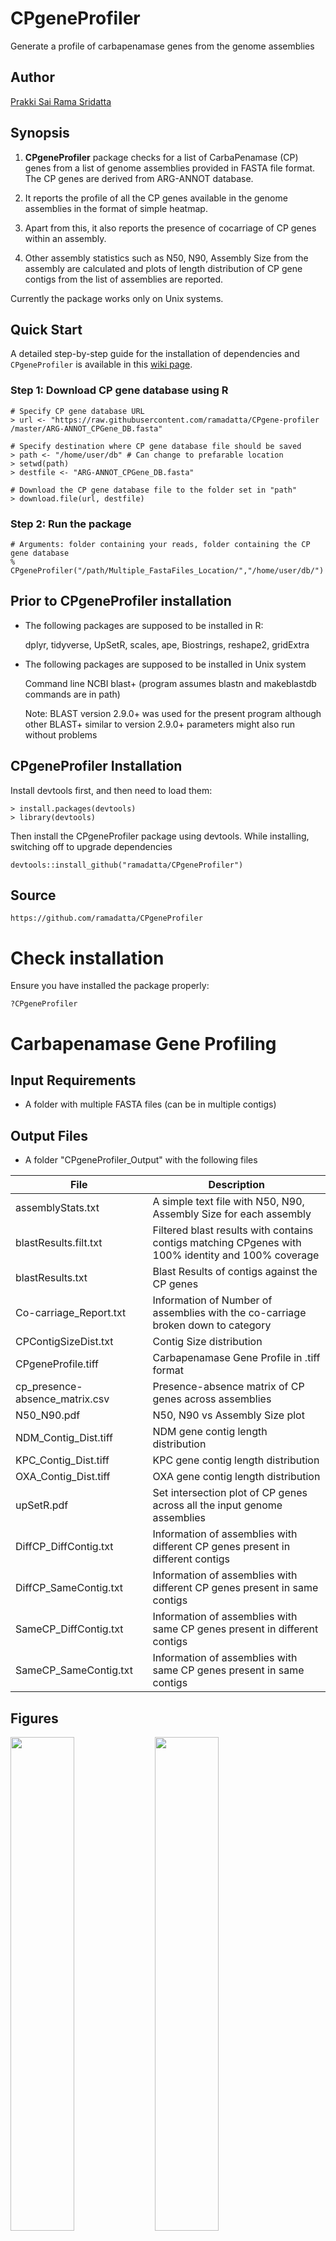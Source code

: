 # CPgeneProfiler
Generate a profile of carbapenamase genes from the genome assemblies

## Author
[Prakki Sai Rama Sridatta](https://twitter.com/prakki_rama)

## Synopsis

1) **CPgeneProfiler** package checks for a list of CarbaPenamase (CP) genes from a list of
 genome assemblies provided in FASTA file format. The CP genes are derived from ARG-ANNOT
 database.
 
2) It reports the profile of all the CP genes available in the genome assemblies
 in the format of simple heatmap.
 
3) Apart from this, it also reports the presence of cocarriage of CP genes within
 an assembly. 
 
4) Other assembly statistics such as N50, N90, Assembly Size from the
 assembly are calculated and plots of length distribution of CP gene contigs from
 the list of assemblies are reported.  
 
 Currently the package works only on Unix systems.

  ## Quick Start
  
  A detailed step-by-step guide for the installation of dependencies and `CPgeneProfiler` is available in this [wiki page](https://github.com/ramadatta/CPgeneProfiler/wiki/Step-by-Step-Guide). 

### Step 1: Download CP gene database using R
```
# Specify CP gene database URL 
> url <- "https://raw.githubusercontent.com/ramadatta/CPgene-profiler
/master/ARG-ANNOT_CPGene_DB.fasta"

# Specify destination where CP gene database file should be saved 
> path <- "/home/user/db" # Can change to prefarable location
> setwd(path)
> destfile <- "ARG-ANNOT_CPGene_DB.fasta"

# Download the CP gene database file to the folder set in "path"
> download.file(url, destfile)
```
### Step 2: Run the package
```
# Arguments: folder containing your reads, folder containing the CP gene database
% CPgeneProfiler("/path/Multiple_FastaFiles_Location/","/home/user/db/")
```

## Prior to CPgeneProfiler installation

- The following packages are supposed to be installed in R:

  dplyr,
	 tidyverse,
	 UpSetR,
	 scales,
	 ape,
	 Biostrings,
	 reshape2,
	 gridExtra
	 
- The following packages are supposed to be installed in Unix system

    Command line NCBI blast+ (program assumes blastn and makeblastdb commands are in path)
    
    Note: BLAST version 2.9.0+ was used for the present program although other BLAST+ similar to version 2.9.0+ parameters might also run without problems
    

## CPgeneProfiler Installation

Install devtools first, and then need to load them:
```
> install.packages(devtools)
> library(devtools)
```

Then install the CPgeneProfiler package using devtools. While installing, switching off to upgrade dependencies
```
devtools::install_github("ramadatta/CPgeneProfiler")
```

## Source
```
https://github.com/ramadatta/CPgeneProfiler
```

# Check installation
Ensure you have installed the package properly:
```
?CPgeneProfiler
```
# Carbapenamase Gene Profiling

## Input Requirements
* A folder with multiple FASTA files (can be in multiple contigs)

## Output Files

* A folder "CPgeneProfiler_Output" with the following files

File | Description
----------|--------------
assemblyStats.txt | A simple text file with N50, N90, Assembly Size for each assembly
blastResults.filt.txt | Filtered blast results with contains contigs matching CPgenes with 100% identity and 100% coverage
blastResults.txt | Blast Results of contigs against the CP genes
Co-carriage_Report.txt | Information of Number of assemblies with the co-carriage broken down to category
CPContigSizeDist.txt | Contig Size distribution
CPgeneProfile.tiff | Carbapenamase Gene Profile in .tiff format
cp_presence-absence_matrix.csv | Presence-absence matrix of CP genes across assemblies
N50_N90.pdf | N50, N90 vs Assembly Size plot
NDM_Contig_Dist.tiff | NDM gene contig length distribution
KPC_Contig_Dist.tiff | KPC gene contig length distribution
OXA_Contig_Dist.tiff | OXA gene contig length distribution
upSetR.pdf | Set intersection plot of CP genes across all the input genome assemblies
DiffCP_DiffContig.txt | Information of assemblies with different CP genes present in different contigs
DiffCP_SameContig.txt | Information of assemblies with different CP genes present in same contigs 
SameCP_DiffContig.txt | Information of assemblies with same CP genes present in different contigs
SameCP_SameContig.txt | Information of assemblies with same CP genes present in same contigs

## Figures
<img src="https://user-images.githubusercontent.com/3212461/84586791-e28f2180-ae4c-11ea-9701-78f1983145ed.jpg" width="45%"></img> <img src="https://user-images.githubusercontent.com/3212461/84586928-c93aa500-ae4d-11ea-8f24-ff11f20a5cfe.jpg" width="45%"></img> <img src="https://user-images.githubusercontent.com/3212461/84586793-e622a880-ae4c-11ea-9037-0b245fb9d681.jpg" width="45%"></img> <img src="https://user-images.githubusercontent.com/3212461/84586795-e7ec6c00-ae4c-11ea-9d52-3d55abac4f7f.jpg" width="45%"></img> <img src="https://user-images.githubusercontent.com/3212461/84586923-c5a71e00-ae4d-11ea-9613-e8a3a7ddc921.jpg" width="45%"></img> <img src="https://user-images.githubusercontent.com/3212461/84586925-c8097800-ae4d-11ea-9ecc-687aa00c70da.jpg" width="45%"></img> 

Figures: 1) Carbapenamase Gene Profile (Top left) 2) Set intersection plot of CP genes across all the input genome assemblies (Top Right) 3-4) CP gene-containing contig length plots KPC (Middle left), OXA gene (Middle right) 5) Assembly Size vs N50 plot (Bottom left) 6) Assembly Size vs N90 plot (Bottom right)

## Version 
version 2.1.0

## References

Jake R Conway, Alexander Lex, Nils Gehlenborg, UpSetR: an R package for the visualization of intersecting sets and their properties, Bioinformatics, Volume 33, Issue 18, 15 September 2017, Pages 2938–2940, https://doi.org/10.1093/bioinformatics/btx364

Gupta, Sushim Kumar, et al. "ARG-ANNOT, a new bioinformatic tool to discover antibiotic resistance genes in bacterial genomes." Antimicrobial agents and chemotherapy 58.1 (2014): 212-220.

Functional overlap of the Arabidopsis leaf and root microbiota. Bai Y, Müller DB, Srinivas G, Garrido-Oter R, Potthoff E, Rott M, Dombrowski N, Münch PC, Spaepen S, Remus-Emsermann M, Hüttel B, McHardy AC, Vorholt JA, Schulze-Lefert P. Nature. 2016 Dec 2. doi: 10.1038/nature16192.
